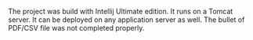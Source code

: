 The project was build with Intellij Ultimate edition. It runs on a Tomcat server. It can be deployed on any application server as well. The bullet of PDF/CSV file was not completed properly.


